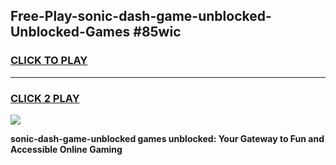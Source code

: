 
## Free-Play-sonic-dash-game-unblocked-Unblocked-Games #85wic
<h3>
<a href="https://news.freeplayer.one?title=sonic-dash-game-unblocked&ref=8M">CLICK TO PLAY</a></h3>
<hr>

<h3>
<a href="https://news.freeplayer.one?title=sonic-dash-game-unblocked&ref=8M">CLICK 2 PLAY</a>
  
</h3>

<a href="https://news.freeplayer.one?title=sonic-dash-game-unblocked&ref=8M"><img src="https://clearcache.store/games.png"></a>


**sonic-dash-game-unblocked games unblocked: Your Gateway to Fun and Accessible Online Gaming**
